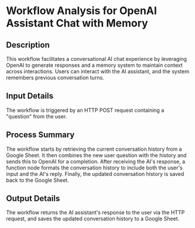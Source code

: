 # Workflow Analysis for OpenAI Assistant Chat with Memory

## Description
This workflow facilitates a conversational AI chat experience by leveraging OpenAI to generate responses and a memory system to maintain context across interactions. Users can interact with the AI assistant, and the system remembers previous conversation turns.

## Input Details
The workflow is triggered by an HTTP POST request containing a "question" from the user.

## Process Summary
The workflow starts by retrieving the current conversation history from a Google Sheet. It then combines the new user question with the history and sends this to OpenAI for a completion. After receiving the AI's response, a function node formats the conversation history to include both the user's input and the AI's reply. Finally, the updated conversation history is saved back to the Google Sheet.

## Output Details
The workflow returns the AI assistant's response to the user via the HTTP request, and saves the updated conversation history to a Google Sheet.
